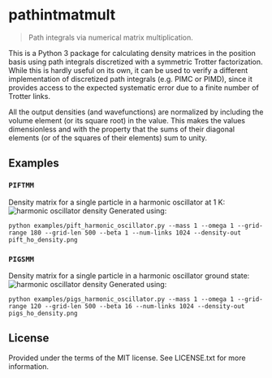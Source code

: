 # pathintmatmult

> Path integrals via numerical matrix multiplication.

This is a Python 3 package for calculating density matrices in the position basis using path integrals discretized with a symmetric Trotter factorization.
While this is hardly useful on its own, it can be used to verify a different implementation of discretized path integrals (e.g. PIMC or PIMD), since it provides access to the expected systematic error due to a finite number of Trotter links.

All the output densities (and wavefunctions) are normalized by including the volume element (or its square root) in the value.
This makes the values dimensionless and with the property that the sums of their diagonal elements (or of the squares of their elements) sum to unity.


## Examples

### `PIFTMM`

Density matrix for a single particle in a harmonic oscillator at 1 K:
![harmonic oscillator density](https://0.github.io/pathintmatmult/examples/pift_ho_density.png)
Generated using:
```
python examples/pift_harmonic_oscillator.py --mass 1 --omega 1 --grid-range 180 --grid-len 500 --beta 1 --num-links 1024 --density-out pift_ho_density.png
```

### `PIGSMM`

Density matrix for a single particle in a harmonic oscillator ground state:
![harmonic oscillator density](https://0.github.io/pathintmatmult/examples/pigs_ho_density.png)
Generated using:
```
python examples/pigs_harmonic_oscillator.py --mass 1 --omega 1 --grid-range 120 --grid-len 500 --beta 16 --num-links 1024 --density-out pigs_ho_density.png
```


## License

Provided under the terms of the MIT license.
See LICENSE.txt for more information.
